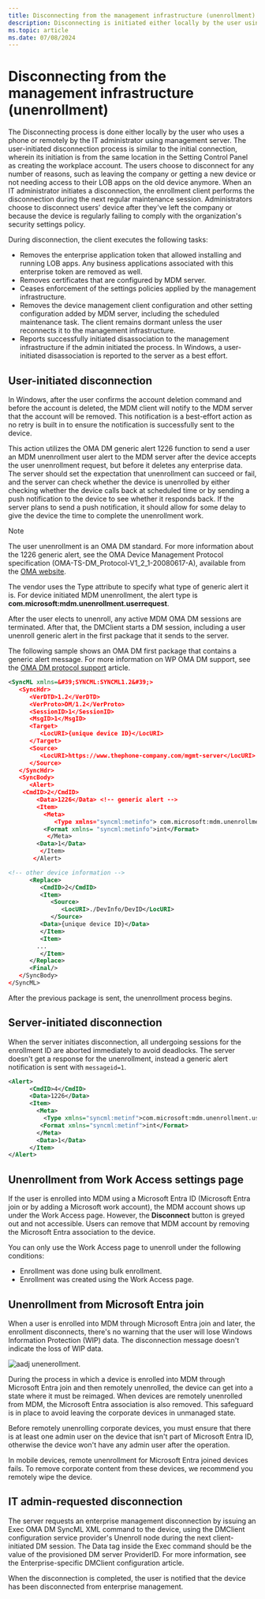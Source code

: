```yaml
---
title: Disconnecting from the management infrastructure (unenrollment)
description: Disconnecting is initiated either locally by the user using a phone or remotely by the IT admin using management server.
ms.topic: article
ms.date: 07/08/2024
---
```


# Disconnecting from the management infrastructure (unenrollment)

The Disconnecting process is done either locally by the user who uses a phone or remotely by the IT administrator using management server. The user-initiated disconnection process is similar to the initial connection, wherein its initiation is from the same location in the Setting Control Panel as creating the workplace account.
The users choose to disconnect for any number of reasons, such as leaving the company or getting a new device or not needing access to their LOB apps on the old device anymore. When an IT administrator initiates a disconnection, the enrollment client performs the disconnection during the next regular maintenance session. Administrators choose to disconnect users' device after they've left the company or because the device is regularly failing to comply with the organization's security settings policy.

During disconnection, the client executes the following tasks:

- Removes the enterprise application token that allowed installing and running LOB apps. Any business applications associated with this enterprise token are removed as well.
- Removes certificates that are configured by MDM server.
- Ceases enforcement of the settings policies applied by the management infrastructure.
- Removes the device management client configuration and other setting configuration added by MDM server, including the scheduled maintenance task. The client remains dormant unless the user reconnects it to the management infrastructure.
- Reports successfully initiated disassociation to the management infrastructure if the admin initiated the process. In Windows, a user-initiated disassociation is reported to the server as a best effort.

## User-initiated disconnection

In Windows, after the user confirms the account deletion command and before the account is deleted, the MDM client will notify to the MDM server that the account will be removed. This notification is a best-effort action as no retry is built in to ensure the notification is successfully sent to the device.

This action utilizes the OMA DM generic alert 1226 function to send a user an MDM unenrollment user alert to the MDM server after the device accepts the user unenrollment request, but before it deletes any enterprise data. The server should set the expectation that unenrollment can succeed or fail, and the server can check whether the device is unenrolled by either checking whether the device calls back at scheduled time or by sending a push notification to the device to see whether it responds back. If the server plans to send a push notification, it should allow for some delay to give the device the time to complete the unenrollment work.

> [!NOTE]
> The user unenrollment is an OMA DM standard. For more information about the 1226 generic alert, see the OMA Device Management Protocol specification (OMA-TS-DM\_Protocol-V1\_2\_1-20080617-A), available from the [OMA website](https://www.openmobilealliance.org/release/DM/V1_1_2-20031209-A/).

The vendor uses the Type attribute to specify what type of generic alert it is. For device initiated MDM unenrollment, the alert type is **com.microsoft:mdm.unenrollment.userrequest**.

After the user elects to unenroll, any active MDM OMA DM sessions are terminated. After that, the DMClient starts a DM session, including a user unenroll generic alert in the first package that it sends to the server.

The following sample shows an OMA DM first package that contains a generic alert message. For more information on WP OMA DM support, see the [OMA DM protocol support](oma-dm-protocol-support.md) article.

```xml
<SyncML xmlns=&#39;SYNCML:SYNCML1.2&#39;>
   <SyncHdr>
      <VerDTD>1.2</VerDTD>
      <VerProto>DM/1.2</VerProto>
      <SessionID>1</SessionID>
      <MsgID>1</MsgID>
      <Target>
         <LocURI>{unique device ID}</LocURI>
      </Target>
      <Source>
         <LocURI>https://www.thephone-company.com/mgmt-server</LocURI>
      </Source>
   </SyncHdr>
   <SyncBody>
      <Alert>
    <CmdID>2</CmdID>
        <Data>1226</Data> <!-- generic alert -->
        <Item>
          <Meta>
             <Type xmlns="syncml:metinfo"> com.microsoft:mdm.unenrollment.userrequest</Type>
          <Format xmlns= "syncml:metinfo">int</Format>
           </Meta>
        <Data>1</Data>
         </Item>
       </Alert>

<!-- other device information -->
      <Replace>
         <CmdID>2</CmdID>
         <Item>
            <Source>
               <LocURI>./DevInfo/DevID</LocURI>
            </Source>
         <Data>{unique device ID}</Data>
         </Item>
         <Item>
        ...
         </Item>
      </Replace>
      <Final/>
   </SyncBody>
</SyncML>
```

After the previous package is sent, the unenrollment process begins.

## Server-initiated disconnection

When the server initiates disconnection, all undergoing sessions for the enrollment ID are aborted immediately to avoid deadlocks. The server doesn't get a response for the unenrollment, instead a generic alert notification is sent with `messageid=1`.

```xml
<Alert>
      <CmdID>4</CmdID>
      <Data>1226</Data>
      <Item>
        <Meta>
          <Type xmlns="syncml:metinf">com.microsoft:mdm.unenrollment.userrequest</Type>
         <Format xmlns="syncml:metinf">int</Format>
        </Meta>
        <Data>1</Data>
      </Item>
</Alert>
```

## Unenrollment from Work Access settings page

If the user is enrolled into MDM using a Microsoft Entra ID (Microsoft Entra join or by adding a Microsoft work account), the MDM account shows up under the Work Access page. However, the **Disconnect** button is greyed out and not accessible. Users can remove that MDM account by removing the Microsoft Entra association to the device.

You can only use the Work Access page to unenroll under the following conditions:

- Enrollment was done using bulk enrollment.
- Enrollment was created using the Work Access page.

## Unenrollment from Microsoft Entra join

When a user is enrolled into MDM through Microsoft Entra join and later, the enrollment disconnects, there's no warning that the user will lose Windows Information Protection (WIP) data. The disconnection message doesn't indicate the loss of WIP data.

![aadj unenerollment.](images/azure-ad-unenrollment.png)

During the process in which a device is enrolled into MDM through Microsoft Entra join and then remotely unenrolled, the device can get into a state where it must be reimaged. When devices are remotely unenrolled from MDM, the Microsoft Entra association is also removed. This safeguard is in place to avoid leaving the corporate devices in unmanaged state.

Before remotely unenrolling corporate devices, you must ensure that there is at least one admin user on the device that isn't part of Microsoft Entra ID, otherwise the device won't have any admin user after the operation.

In mobile devices, remote unenrollment for Microsoft Entra joined devices fails. To remove corporate content from these devices, we recommend you remotely wipe the device.

## IT admin-requested disconnection

The server requests an enterprise management disconnection by issuing an Exec OMA DM SyncML XML command to the device, using the DMClient configuration service provider's Unenroll node during the next client-initiated DM session. The Data tag inside the Exec command should be the value of the provisioned DM server ProviderID. For more information, see the Enterprise-specific DMClient configuration article.

When the disconnection is completed, the user is notified that the device has been disconnected from enterprise management.
